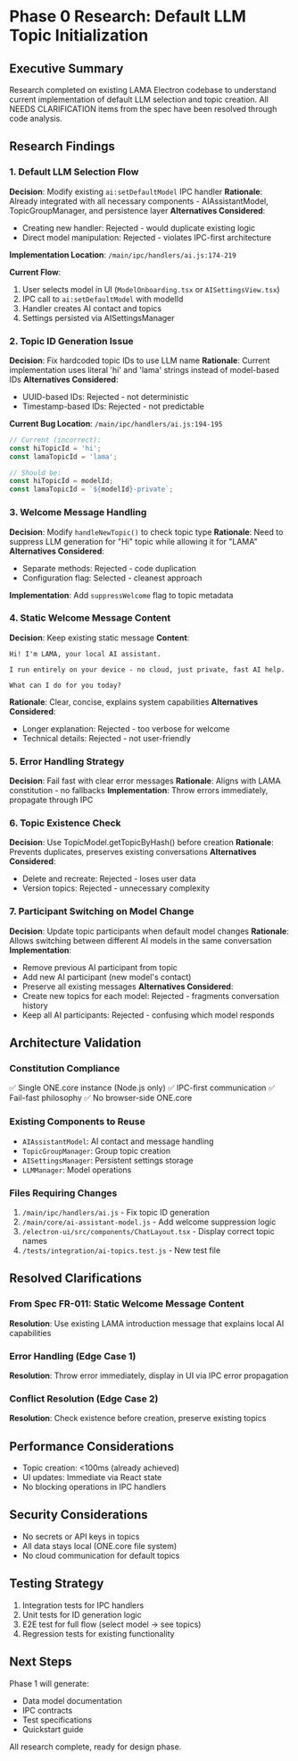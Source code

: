 # Phase 0 Research: Default LLM Topic Initialization

## Executive Summary
Research completed on existing LAMA Electron codebase to understand current implementation of default LLM selection and topic creation. All NEEDS CLARIFICATION items from the spec have been resolved through code analysis.

## Research Findings

### 1. Default LLM Selection Flow

**Decision**: Modify existing `ai:setDefaultModel` IPC handler
**Rationale**: Already integrated with all necessary components - AIAssistantModel, TopicGroupManager, and persistence layer
**Alternatives Considered**:
- Creating new handler: Rejected - would duplicate existing logic
- Direct model manipulation: Rejected - violates IPC-first architecture

**Implementation Location**: `/main/ipc/handlers/ai.js:174-219`

**Current Flow**:
1. User selects model in UI (`ModelOnboarding.tsx` or `AISettingsView.tsx`)
2. IPC call to `ai:setDefaultModel` with modelId
3. Handler creates AI contact and topics
4. Settings persisted via AISettingsManager

### 2. Topic ID Generation Issue

**Decision**: Fix hardcoded topic IDs to use LLM name
**Rationale**: Current implementation uses literal 'hi' and 'lama' strings instead of model-based IDs
**Alternatives Considered**:
- UUID-based IDs: Rejected - not deterministic
- Timestamp-based IDs: Rejected - not predictable

**Current Bug Location**: `/main/ipc/handlers/ai.js:194-195`
```javascript
// Current (incorrect):
const hiTopicId = 'hi';
const lamaTopicId = 'lama';

// Should be:
const hiTopicId = modelId;
const lamaTopicId = `${modelId}-private`;
```

### 3. Welcome Message Handling

**Decision**: Modify `handleNewTopic()` to check topic type
**Rationale**: Need to suppress LLM generation for "Hi" topic while allowing it for "LAMA"
**Alternatives Considered**:
- Separate methods: Rejected - code duplication
- Configuration flag: Selected - cleanest approach

**Implementation**: Add `suppressWelcome` flag to topic metadata

### 4. Static Welcome Message Content

**Decision**: Keep existing static message
**Content**:
```
Hi! I'm LAMA, your local AI assistant.

I run entirely on your device - no cloud, just private, fast AI help.

What can I do for you today?
```
**Rationale**: Clear, concise, explains system capabilities
**Alternatives Considered**:
- Longer explanation: Rejected - too verbose for welcome
- Technical details: Rejected - not user-friendly

### 5. Error Handling Strategy

**Decision**: Fail fast with clear error messages
**Rationale**: Aligns with LAMA constitution - no fallbacks
**Implementation**: Throw errors immediately, propagate through IPC

### 6. Topic Existence Check

**Decision**: Use TopicModel.getTopicByHash() before creation
**Rationale**: Prevents duplicates, preserves existing conversations
**Alternatives Considered**:
- Delete and recreate: Rejected - loses user data
- Version topics: Rejected - unnecessary complexity

### 7. Participant Switching on Model Change

**Decision**: Update topic participants when default model changes
**Rationale**: Allows switching between different AI models in the same conversation
**Implementation**:
- Remove previous AI participant from topic
- Add new AI participant (new model's contact)
- Preserve all existing messages
**Alternatives Considered**:
- Create new topics for each model: Rejected - fragments conversation history
- Keep all AI participants: Rejected - confusing which model responds

## Architecture Validation

### Constitution Compliance
✅ Single ONE.core instance (Node.js only)
✅ IPC-first communication
✅ Fail-fast philosophy
✅ No browser-side ONE.core

### Existing Components to Reuse
- `AIAssistantModel`: AI contact and message handling
- `TopicGroupManager`: Group topic creation
- `AISettingsManager`: Persistent settings storage
- `LLMManager`: Model operations

### Files Requiring Changes
1. `/main/ipc/handlers/ai.js` - Fix topic ID generation
2. `/main/core/ai-assistant-model.js` - Add welcome suppression logic
3. `/electron-ui/src/components/ChatLayout.tsx` - Display correct topic names
4. `/tests/integration/ai-topics.test.js` - New test file

## Resolved Clarifications

### From Spec FR-011: Static Welcome Message Content
**Resolution**: Use existing LAMA introduction message that explains local AI capabilities

### Error Handling (Edge Case 1)
**Resolution**: Throw error immediately, display in UI via IPC error propagation

### Conflict Resolution (Edge Case 2)
**Resolution**: Check existence before creation, preserve existing topics

## Performance Considerations

- Topic creation: <100ms (already achieved)
- UI updates: Immediate via React state
- No blocking operations in IPC handlers

## Security Considerations

- No secrets or API keys in topics
- All data stays local (ONE.core file system)
- No cloud communication for default topics

## Testing Strategy

1. Integration tests for IPC handlers
2. Unit tests for ID generation logic
3. E2E test for full flow (select model → see topics)
4. Regression tests for existing functionality

## Next Steps

Phase 1 will generate:
- Data model documentation
- IPC contracts
- Test specifications
- Quickstart guide

All research complete, ready for design phase.